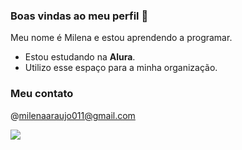### Boas vindas ao meu perfil  👋


Meu nome é Milena e estou aprendendo a programar.

- Estou estudando na **Alura**.
- Utilizo esse espaço para a minha organização.

### Meu contato 

@milenaaraujo011@gmail.com

![](https://media1.tenor.com/m/kWejy2kDcTwAAAAC/office.gif)



